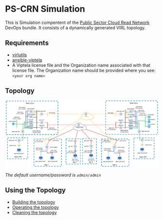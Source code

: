 # PS-CRN Simulation

This is Simulation compentent of the [Public Sector Cloud Read Network](crn_overview.md) DevOps bundle.  It consists of
a dynamically generated VIRL topology.

## Requirements

* [virlutils](https://github.com/CiscoDevNet/virlutils)
* [ansible-viptela](https://github.com/CiscoDevNet/ansible-viptela)
* A Viptela license file and the Organization name associated with that license file.  The Organization name should be provided where you see: `<your org name>`

## Topology

![Alt Text](images/virl_topology.png)

_The default username/password is `admin/admin`_

## Using the Topology
* [Building the topology](virl/build.md)
* [Operating the topology](virl/operate.md)
* [Cleaning the topology](virl/clean.md)